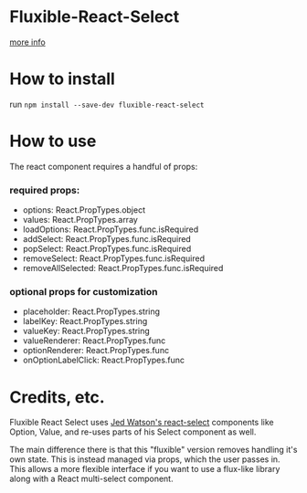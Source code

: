 # Fluxible-React-Select
[more info](https://github.com/sarahbkim/fluxible-react-select)

# How to install
run `npm install --save-dev fluxible-react-select`

# How to use
The react component requires a handful of props:
### required props:
-  options: React.PropTypes.object
-  values: React.PropTypes.array
-  loadOptions: React.PropTypes.func.isRequired
-  addSelect: React.PropTypes.func.isRequired
-  popSelect: React.PropTypes.func.isRequired
-  removeSelect: React.PropTypes.func.isRequired
-  removeAllSelected: React.PropTypes.func.isRequired

### optional props for customization
-  placeholder: React.PropTypes.string
-  labelKey: React.PropTypes.string
-  valueKey: React.PropTypes.string
-  valueRenderer: React.PropTypes.func
-  optionRenderer: React.PropTypes.func
-  onOptionLabelClick: React.PropTypes.func

# Credits, etc.
Fluxible React Select uses [Jed Watson's react-select](https://github.com/JedWatson/react-select) components like Option, Value, and re-uses parts of his Select component as well. 

The main difference there is that this "fluxible" version removes handling it's own state. This is instead managed via props, which the user passes in. This allows a more flexible interface if you want to use a flux-like library along with a React multi-select component.

